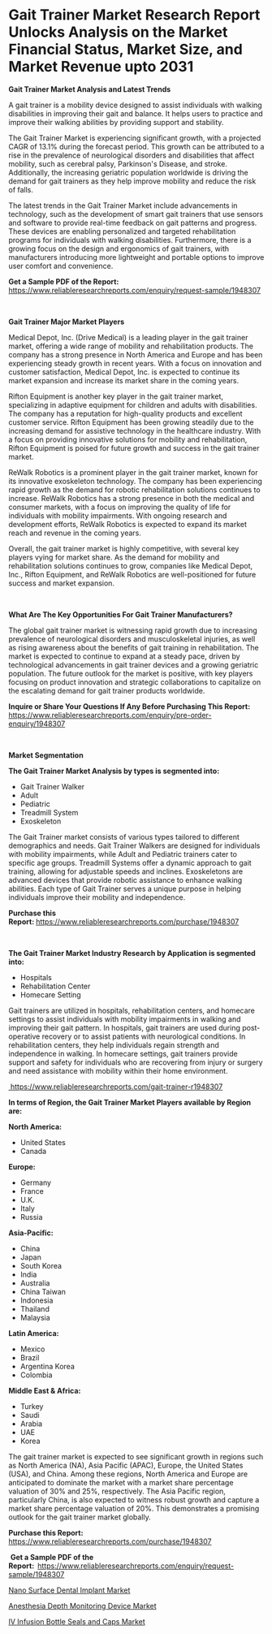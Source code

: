 <p><h1>Gait Trainer Market Research Report Unlocks Analysis on the Market Financial Status, Market Size, and Market Revenue upto 2031</h1></p><p><strong>Gait Trainer Market Analysis and Latest Trends</strong></p>
<p><p>A gait trainer is a mobility device designed to assist individuals with walking disabilities in improving their gait and balance. It helps users to practice and improve their walking abilities by providing support and stability.</p><p>The Gait Trainer Market is experiencing significant growth, with a projected CAGR of 13.1% during the forecast period. This growth can be attributed to a rise in the prevalence of neurological disorders and disabilities that affect mobility, such as cerebral palsy, Parkinson's Disease, and stroke. Additionally, the increasing geriatric population worldwide is driving the demand for gait trainers as they help improve mobility and reduce the risk of falls.</p><p>The latest trends in the Gait Trainer Market include advancements in technology, such as the development of smart gait trainers that use sensors and software to provide real-time feedback on gait patterns and progress. These devices are enabling personalized and targeted rehabilitation programs for individuals with walking disabilities. Furthermore, there is a growing focus on the design and ergonomics of gait trainers, with manufacturers introducing more lightweight and portable options to improve user comfort and convenience.</p></p>
<p><strong>Get a Sample PDF of the Report:&nbsp;</strong> <a href="https://www.reliableresearchreports.com/enquiry/request-sample/1948307">https://www.reliableresearchreports.com/enquiry/request-sample/1948307</a></p>
<p>&nbsp;</p>
<p><strong>Gait Trainer Major Market Players</strong></p>
<p><p>Medical Depot, Inc. (Drive Medical) is a leading player in the gait trainer market, offering a wide range of mobility and rehabilitation products. The company has a strong presence in North America and Europe and has been experiencing steady growth in recent years. With a focus on innovation and customer satisfaction, Medical Depot, Inc. is expected to continue its market expansion and increase its market share in the coming years.</p><p>Rifton Equipment is another key player in the gait trainer market, specializing in adaptive equipment for children and adults with disabilities. The company has a reputation for high-quality products and excellent customer service. Rifton Equipment has been growing steadily due to the increasing demand for assistive technology in the healthcare industry. With a focus on providing innovative solutions for mobility and rehabilitation, Rifton Equipment is poised for future growth and success in the gait trainer market.</p><p>ReWalk Robotics is a prominent player in the gait trainer market, known for its innovative exoskeleton technology. The company has been experiencing rapid growth as the demand for robotic rehabilitation solutions continues to increase. ReWalk Robotics has a strong presence in both the medical and consumer markets, with a focus on improving the quality of life for individuals with mobility impairments. With ongoing research and development efforts, ReWalk Robotics is expected to expand its market reach and revenue in the coming years.</p><p>Overall, the gait trainer market is highly competitive, with several key players vying for market share. As the demand for mobility and rehabilitation solutions continues to grow, companies like Medical Depot, Inc., Rifton Equipment, and ReWalk Robotics are well-positioned for future success and market expansion.</p></p>
<p>&nbsp;</p>
<p><strong>What Are The Key Opportunities For Gait Trainer Manufacturers?</strong></p>
<p><p>The global gait trainer market is witnessing rapid growth due to increasing prevalence of neurological disorders and musculoskeletal injuries, as well as rising awareness about the benefits of gait training in rehabilitation. The market is expected to continue to expand at a steady pace, driven by technological advancements in gait trainer devices and a growing geriatric population. The future outlook for the market is positive, with key players focusing on product innovation and strategic collaborations to capitalize on the escalating demand for gait trainer products worldwide.</p></p>
<p><strong>Inquire or Share Your Questions If Any Before Purchasing This Report:</strong> <a href="https://www.reliableresearchreports.com/enquiry/pre-order-enquiry/1948307">https://www.reliableresearchreports.com/enquiry/pre-order-enquiry/1948307</a></p>
<p>&nbsp;</p>
<p><strong>Market Segmentation</strong></p>
<p><strong>The Gait Trainer Market Analysis by types is segmented into:</strong></p>
<p><ul><li>Gait Trainer Walker</li><li>Adult</li><li>Pediatric</li><li>Treadmill System</li><li>Exoskeleton</li></ul></p>
<p><p>The Gait Trainer market consists of various types tailored to different demographics and needs. Gait Trainer Walkers are designed for individuals with mobility impairments, while Adult and Pediatric trainers cater to specific age groups. Treadmill Systems offer a dynamic approach to gait training, allowing for adjustable speeds and inclines. Exoskeletons are advanced devices that provide robotic assistance to enhance walking abilities. Each type of Gait Trainer serves a unique purpose in helping individuals improve their mobility and independence.</p></p>
<p><strong>Purchase this Report:&nbsp;</strong><a href="https://www.reliableresearchreports.com/purchase/1948307">https://www.reliableresearchreports.com/purchase/1948307</a></p>
<p>&nbsp;</p>
<p><strong>The Gait Trainer Market Industry Research by Application is segmented into:</strong></p>
<p><ul><li>Hospitals</li><li>Rehabilitation Center</li><li>Homecare Setting</li></ul></p>
<p><p>Gait trainers are utilized in hospitals, rehabilitation centers, and homecare settings to assist individuals with mobility impairments in walking and improving their gait pattern. In hospitals, gait trainers are used during post-operative recovery or to assist patients with neurological conditions. In rehabilitation centers, they help individuals regain strength and independence in walking. In homecare settings, gait trainers provide support and safety for individuals who are recovering from injury or surgery and need assistance with mobility within their home environment.</p></p>
<p><a href="https://www.reliableresearchreports.com/gait-trainer-r1948307">&nbsp;https://www.reliableresearchreports.com/gait-trainer-r1948307</a></p>
<p><strong>In terms of Region, the Gait Trainer Market Players available by Region are:</strong></p>
<p>
    <p> <strong> North America: </strong>
        <ul>
            <li>United States</li>
            <li>Canada</li>
        </ul>
        </p> 
    <p> <strong> Europe: </strong>
        <ul>
            <li>Germany</li>
            <li>France</li>
            <li>U.K.</li>
            <li>Italy</li>
            <li>Russia</li>
        </ul>
        </p> 
    <p> <strong> Asia-Pacific: </strong>
        <ul>
            <li>China</li>
            <li>Japan</li>
            <li>South Korea</li>
            <li>India</li>
            <li>Australia</li>
            <li>China Taiwan</li>
            <li>Indonesia</li>
            <li>Thailand</li>
            <li>Malaysia</li>
        </ul>
        </p> 
    <p> <strong> Latin America: </strong>
        <ul>
            <li>Mexico</li>
            <li>Brazil</li>
            <li>Argentina Korea</li>
            <li>Colombia</li>
        </ul>
        </p> 
    <p> <strong> Middle East & Africa: </strong>
        <ul>
            <li>Turkey</li>
            <li>Saudi</li>
            <li>Arabia</li>
            <li>UAE</li>
            <li>Korea</li>
        </ul>
    </p>
    </p>
<p><p>The gait trainer market is expected to see significant growth in regions such as North America (NA), Asia Pacific (APAC), Europe, the United States (USA), and China. Among these regions, North America and Europe are anticipated to dominate the market with a market share percentage valuation of 30% and 25%, respectively. The Asia Pacific region, particularly China, is also expected to witness robust growth and capture a market share percentage valuation of 20%. This demonstrates a promising outlook for the gait trainer market globally.</p></p>
<p><strong>Purchase this Report: </strong><a href="https://www.reliableresearchreports.com/purchase/1948307">https://www.reliableresearchreports.com/purchase/1948307</a></p>
<p>&nbsp;<strong>Get a Sample PDF of the Report:&nbsp;&nbsp;</strong><a href="https://www.reliableresearchreports.com/enquiry/request-sample/1948307">https://www.reliableresearchreports.com/enquiry/request-sample/1948307</a></p>
<p><strong></strong></p>
<p><p><a href="https://www.linkedin.com/pulse/nano-surface-dental-implantnbspmarket-focuses-market-share-uclae?trackingId=gXfvwteIjz6pf%2BjlMeFSwg%3D%3D">Nano Surface Dental Implant Market</a></p><p><a href="https://www.linkedin.com/pulse/anesthesia-depth-monitoring-device-market-report-reveals-zvlge?trackingId=Jr9DcqMOr7%2B%2F8aZ7pkVXPg%3D%3D">Anesthesia Depth Monitoring Device Market</a></p><p><a href="https://www.linkedin.com/pulse/iv-infusion-bottle-seals-caps-market-size-outlook-forecast-gzdae?trackingId=dfAoMOAw9qBtUf0HpFhgWA%3D%3D">IV Infusion Bottle Seals and Caps Market</a></p></p>